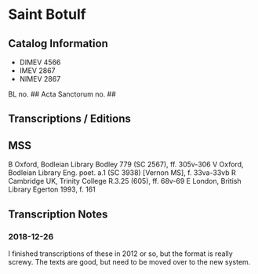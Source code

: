 # Saint Botulf

## Catalog Information

- DIMEV 4566
- IMEV 2867
- NIMEV 2867

BL no. ##
Acta Sanctorum no. ##

## Transcriptions / Editions

## MSS
B Oxford, Bodleian Library Bodley 779 (SC 2567), ff. 305v-306
V Oxford, Bodleian Library Eng. poet. a.1 (SC 3938) [Vernon MS], f. 33va-33vb
R Cambridge UK, Trinity College R.3.25 (605), ff. 68v-69
E London, British Library Egerton 1993, f. 161

## Transcription Notes
### 2018-12-26
I finished transcriptions of these in 2012 or so, but the format is really screwy. The texts are good, but need to be moved over to the new system.
